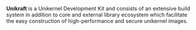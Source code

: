 **Unikraft** is a Unikernel Development Kit and consists of an extensive build system in addition to core and external library ecosystem which facilitate the easy construction of high-performance and secure unikernel images.